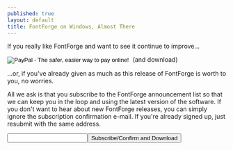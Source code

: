 ```yaml
---
published: true
layout: default
title: FontForge on Windows, Almost There
---
```


If you really like FontForge and want to see it continue to improve...

<form action="https://www.paypal.com/cgi-bin/webscr" method="post" target="_top">
<input type="hidden" name="cmd" value="_s-xclick">
<input type="hidden" name="hosted_button_id" value="PQ7ZAY45WTYWA">
<input type="image" src="https://www.paypalobjects.com/en_US/i/btn/btn_donateCC_LG.gif" border="0" name="submit" alt="PayPal - The safer, easier way to pay online!">
<img alt="" border="0" src="https://www.paypalobjects.com/en_US/i/scr/pixel.gif" width="1" height="1">
(and download)
</form>

...or, if you've already given as much as this release of FontForge is worth to you, no worries.

All we ask is that you subscribe to the FontForge announcement list so that we can keep you in the loop and using the latest version of the software. If you don't want to hear about new FontForge releases, you can simply ignore the subscription confirmation e-mail. If you're already signed up, just resubmit with the same address.

<div id="emls_box">
<form id="emls_vform" style="display: inline;" name="emls_vform" target="emls_dummyframe" onsubmit="subscribeClicked()">
<input name="email" type="text"/><button onclick="subscribeClicked()" type="button">Subscribe/Confirm and Download</button>
</form>
</div>
<div id="dl_continue_box" style="display: none;">
Thanks. Continue <a href="../windows-dl">this way</a>.
</div>

<div style="height: 0, width:0, border: 0, visibility: hidden;">
<iframe width="0" height="0" border="0" name="emls_dummyframe" id="emls_dummyframe" style="visibility: hidden;"></iframe>
<iframe width="0" height="0" border="0" name="emls_dummyframe2" id="emls_dummyframe2" style="visibility: hidden;"></iframe>
<form id="emls_sform" name="emls_sform" action="https://lists.sourceforge.net/lists/subscribe/fontforge-announce" method="POST" target="emls_dummyframe">
<input name="fullname" type="hidden"/>
<input name="email" type="hidden"/>
<input type="hidden" name="pw" value=""/> <input type="hidden" name="pw-conf" value=""/> <input type="hidden" name="digest" value="0"/>
<input type="hidden" name="email-button" value="Subscribe"/>
</form>
<form id="emls_sform2" name="emls_sform2" action="http://mm.fontforge.org/ffml/presubscribe.php" method="POST" target="emls_dummyframe2">
<input name="email" type="hidden"/>
<input type="hidden" name="pw" value=""/> <input type="hidden" name="pw-conf" value=""/> <input type="hidden" name="digest" value="0"/>
<input type="hidden" name="email-button" value="Subscribe"/>
</form>
</div>

<script>
// We need to switch to buttons.
function downloadClicked() {
	document.getElementById("emls_box").style.display = "none";
	document.getElementById("dl_continue_box").style.display = "inline";
	window.setTimeout(function () { window.location.href = "http://fontforge.github.io/en-US/downloads/windows-dl/"; }, 500);
}
function subscribeClicked() {
	document.forms["emls_sform"]["email"].value = document.forms["emls_vform"]["email"].value;
	document.getElementById("emls_sform").submit();
	document.forms["emls_sform2"]["email"].value = document.forms["emls_vform"]["email"].value;
	document.getElementById("emls_sform2").submit();
	downloadClicked();
}
</script>


